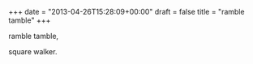 +++
date = "2013-04-26T15:28:09+00:00"
draft = false
title = "ramble tamble"
+++
<p>ramble tamble,</p>
<p>square walker.</p>
